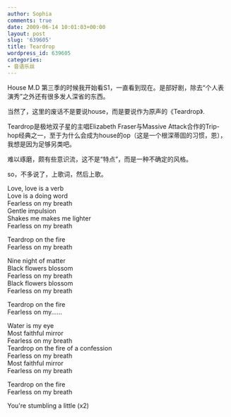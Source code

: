 ```yaml
---
author: Sophia
comments: true
date: 2009-06-14 10:01:03+00:00
layout: post
slug: '639605'
title: Teardrop
wordpress_id: 639605
categories:
- 音语乐丝
---
```


House M.D 第三季的时候我开始看S1，一直看到现在。是部好剧，除去“个人表演秀”之外还有很多发人深省的东西。

 

当然了，这里的废话不是要说house，而是要说作为原声的《Teardrop》.

 

Teardrop是极地双子星的主唱Elizabeth Fraser与Massive Attack合作的Trip-hop经典之一，至于为什么会成为house的op（这是一个根深蒂固的习惯，恩），我想是因为足够另类吧。

 

难以琢磨，颇有些意识流，这不是“特点”，而是一种不确定的风格。

 

so，不多说了，上歌词，然后上歌。

 

Love, love is a verb     
Love is a doing word      
Fearless on my breath      
Gentle impulsion      
Shakes me makes me lighter      
Fearless on my breath 

 

Teardrop on the fire     
Fearless on my breath 

 

Nine night of matter     
Black flowers blossom      
Fearless on my breath      
Black flowers blossom      
Fearless on my breath 

 

Teardrop on the fire     
Fearless on my...... 

 

Water is my eye     
Most faithful mirror      
Fearless on my breath      
Teardrop on the fire of a confession      
Fearless on my breath      
Most faithful mirror      
Fearless on my breath 

 

Teardrop on the fire     
Fearless on my breath 

 

You're stumbling a little (x2)



